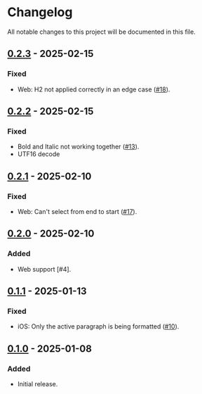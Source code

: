 # Changelog

All notable changes to this project will be documented in this file.

## [0.2.3] - 2025-02-15

### Fixed

-   Web: H2 not applied correctly in an edge case ([#18](https://github.com/s77rt/react-native-markdown/issues/18)).

## [0.2.2] - 2025-02-15

### Fixed

-   Bold and Italic not working together ([#13](https://github.com/s77rt/react-native-markdown/issues/13)).
-   UTF16 decode

## [0.2.1] - 2025-02-10

### Fixed

-   Web: Can't select from end to start ([#17](https://github.com/s77rt/react-native-markdown/issues/17)).

## [0.2.0] - 2025-02-10

### Added

-   Web support [#4].

## [0.1.1] - 2025-01-13

### Fixed

-   iOS: Only the active paragraph is being formatted ([#10](https://github.com/s77rt/react-native-markdown/issues/10)).

## [0.1.0] - 2025-01-08

### Added

-   Initial release.

[0.2.3]: https://github.com/s77rt/react-native-markdown/compare/v0.2.2...v0.2.3
[0.2.2]: https://github.com/s77rt/react-native-markdown/compare/v0.2.1...v0.2.2
[0.2.1]: https://github.com/s77rt/react-native-markdown/compare/v0.2.0...v0.2.1
[0.2.0]: https://github.com/s77rt/react-native-markdown/compare/v0.1.1...v0.2.0
[0.1.1]: https://github.com/s77rt/react-native-markdown/compare/v0.1.0...v0.1.1
[0.1.0]: https://github.com/s77rt/react-native-markdown/releases/tag/v0.1.0

